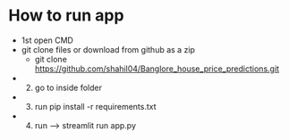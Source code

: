 # How to run app
- 1st open CMD 
- git clone files or download from github as a zip
    - git clone https://github.com/shahil04/Banglore_house_price_predictions.git
- 2. go to inside folder
- 3. run pip install -r requirements.txt
- 4. run --> streamlit run app.py
